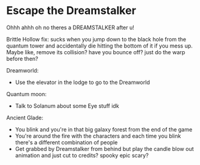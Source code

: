 # Escape the Dreamstalker

Ohhh ahhh oh no theres a DREAMSTALKER after u!

Brittle Hollow fix: sucks when you jump down to the black hole from the quantum tower and accidentally die hitting the bottom of it if you mess up. Maybe like, remove its collision? have you bounce off? just do the warp before then?

Dreamworld:
  - Use the elevator in the lodge to go to the Dreamworld

Quantum moon:
  - Talk to Solanum about some Eye stuff idk

Ancient Glade:
  - You blink and you're in that big galaxy forest from the end of the game
  - You're around the fire with the characters and each time you blink there's a different combination of people
  - Get grabbed by Dreamstalker from behind but play the candle blow out animation and just cut to credits? spooky epic scary?

